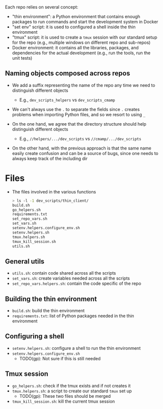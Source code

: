 Each repo relies on several concept:

- "thin environment": a Python environment that contains enough packages to run
  commands and start the development system in Docker
- "set env" script: it is used to configured a shell inside the thin environment
- "tmux" script: it is used to create a `tmux` session with our standard setup
  for the repo (e.g., multiple windows on different repo and sub-repos)
- Docker environment: it contains all the libraries, packages, and dependencies
  for the actual development (e.g., run the tools, run the unit tests)

## Naming objects composed across repos
- We add a suffix representing the name of the repo any time we need to
  distinguish different objects
  - E.g., `dev_scripts_helpers` vs `dev_scripts_cmamp`
- We can't always use the `.` to separate the fields since `.` creates problems
  when importing Python files, and so we resort to using `_`

- On the one hand, we agree that the directory structure should help distinguish
  different objects
  - E.g., `//helpers/.../dev_scripts` vs `//cmamp/.../dev_scripts`
- On the other hand, with the previous approach is that the same name easily create
  confusion and can be a source of bugs, since one needs to always keep track
  of the including dir

# Files

- The files involved in the various functions
  ```bash
  > ls -l -1 dev_scripts/thin_client/
  build.sh
  go_helpers.sh
  requirements.txt
  set_repo_vars.sh
  set_vars.sh
  setenv.helpers.configure_env.sh
  setenv.helpers.sh
  tmux.helpers.sh
  tmux_kill_session.sh
  utils.sh
  ```

## General utils

- `utils.sh`: contain code shared across all the scripts
- `set_vars.sh`: create variables needed across all the scripts
- `set_repo_vars.helpers.sh`: contain the code specific of the repo

## Building the thin environment

- `build.sh`: build the thin environment
- `requirements.txt`: list of Python packages needed in the thin environment

## Configuring a shell

- `setenv.helpers.sh`: configure a shell to run the thin environment
- `setenv.helpers.configure_env.sh`
  - TODO(gp): Not sure if this is still needed

## Tmux session

- `go_helpers.sh`: check if the tmux exists and if not creates it
- `tmux.helpers.sh`: a script to create our standard `tmux` set up
  - TODO(gp): These two files should be merged
- `tmux_kill_session.sh`: kill the current tmux session
